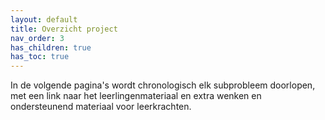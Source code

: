 ```yaml
---
layout: default
title: Overzicht project
nav_order: 3
has_children: true
has_toc: true
---
```


In de volgende pagina's wordt chronologisch elk subprobleem doorlopen, met een link naar het leerlingenmateriaal en extra wenken en ondersteunend materiaal voor leerkrachten.

